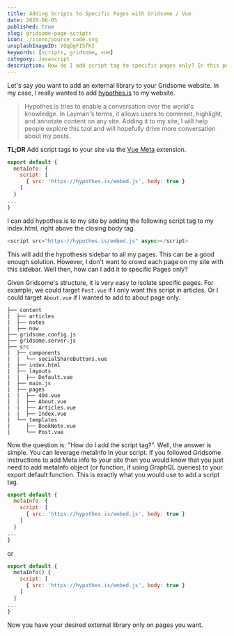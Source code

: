 ```yaml
---
title: Adding Scripts to Specific Pages with Gridsome / Vue
date: 2020-06-05
published: true
slug: gridsome-page-scripts
icon: ./icons/source_code.svg
unsplashImageID: YOqOgFI5fKI
keywords: [scripts, gridsome, vue]
category: Javascript
description: How do I add script tag to specific pages only? In this post I show how I integrated hypothes.is only on my article pages.
---
```


Let's say you want to add an external library to your Gridsome website. In my case, I really wanted to add [hypothes.is](https://hypothes.is) to my website.

> Hypothes.is tries to enable a conversation over the world's knowledge. In Layman's terms, it allows users to comment, highlight, and annotate content on any site. Adding it to my site, I will help people explore this tool and will hopefully drive more conversation about my posts.

**TL;DR**
Add script tags to your site via the [Vue Meta](https://vue-meta.nuxtjs.org/) extension.

```javascript
export default {
  metaInfo: {
    script: [
      { src: 'https://hypothes.is/embed.js', body: true }
    ]
  }
...
}
```

I can add hypothes.is to my site by adding the following script tag to my index.html, right above the closing body tag.

```javascript
<script src="https://hypothes.is/embed.js" async></script>
```

This will add the hypothesis sidebar to all my pages. This can be a good enough solution. However, I don't want to crowd each page on my site with this sidebar. Well then, how can I add it to specific Pages only?

Given Gridsome's structure, it is very easy to isolate specific pages. For example, we could target `Post.vue` if I only want this script in articles. Or I could target `About.vue` if I wanted to add to about page only.

```
├── content
|  ├── articles
|  ├── notes
|  ├── now
├── gridsome.config.js
├── gridsome.server.js
├── src
|  ├── components
|  |  └── socialShareButtons.vue
|  ├── index.html
|  ├── layouts
|  |  ├── Default.vue
|  ├── main.js
|  ├── pages
|  |  ├── 404.vue
|  |  ├── About.vue
|  |  ├── Articles.vue
|  |  ├── Index.vue
|  └── templates
|     ├── BookNote.vue
|     └── Post.vue
```

Now the question is: "How do I add the script tag?". Well, the answer is simple. You can leverage metaInfo in your script. If you followed Gridsome instructions to add Meta info to your site then you would know that you just need to add metaInfo object (or function, if using GraphQL queries) to your export default function. This is exactly what you would use to add a script tag.

```javascript
export default {
  metaInfo: {
    script: [
      { src: 'https://hypothes.is/embed.js', body: true }
    ]
  }
...
}
```

or

```javascript
export default {
  metaInfo() {
    script: [
      { src: 'https://hypothes.is/embed.js', body: true }
    ]
  }
...
}
```

Now you have your desired external library only on pages you want.
